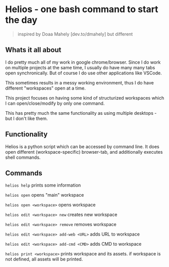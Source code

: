 # Helios - one bash command to start the day

> inspired by Doaa Mahely [dev.to/dmahely] but different 

## Whats it all about
I do pretty much all of my work in google chrome/browser. Since I do work on multiple projects at the same time, I usually do have many many tabs open synchronically. But of course I do use other applications like VSCode.

This sometimes results in a messy working environment, thus I do have different "workspaces" open at a time.

This project focuses on having some kind of structurized workspaces which I can open/close/modify by only one command.

This has pretty much the same functionality as using multiple desktops - but I don't like them.

## Functionality
Helios is a python script which can be accessed by command line. It does open different (workspace-specific) browser-tab, and additionally executes shell commands.

## Commands
```helios help``` prints some information

```helios open``` opens "main" workspace

```helios open <workspace>``` opens workspace

```helios edit <workspace> new``` creates new workspace

```helios edit <workspace> remove``` removes workspace

```helios edit <workspace> add-web <URL>``` adds URL to workspace

```helios edit <workspace> add-cmd <CMD>``` adds CMD to workspace

```helios print <workspace>``` prints workspace and its assets. if workspace is not defined, all assets will be printed.
